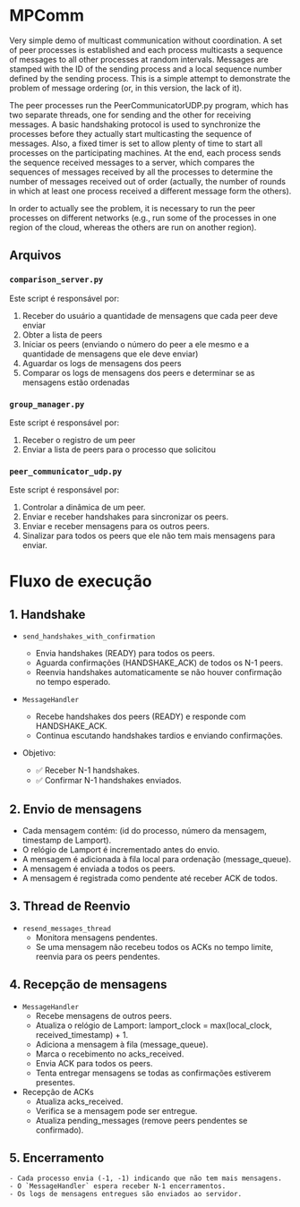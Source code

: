 # MPComm
Very simple demo of multicast communication without coordination.
A set of peer processes is established and each process multicasts a sequence of messages to all other processes at random intervals. Messages are stamped with the ID of the sending process and a local sequence number defined by the sending process. This is a simple attempt to demonstrate the problem of message ordering (or, in this version, the lack of it).

The peer processes run the PeerCommunicatorUDP.py program, which has two separate threads, one for sending and the other for receiving messages. A basic handshaking protocol is used to synchronize the processes before they actually start multicasting the sequence of messages. Also, a fixed timer is set to allow plenty of time to start all processes on the participating machines. At the end, each process sends the sequence received messages to a server, which compares the sequences of messages received by all the processes to determine the number of messages received out of order (actually, the number of rounds in which at least one process received a different message form the others).

In order to actually see the problem, it is necessary to run the peer processes on different networks (e.g., run some of the processes in one region of the cloud, whereas the others are run on another region).

## Arquivos

### `comparison_server.py`

Este script é responsável por:
1. Receber do usuário a quantidade de mensagens que cada peer deve enviar
2. Obter a lista de peers
3. Iniciar os peers (enviando o número do peer a ele mesmo e a quantidade de mensagens que ele deve enviar)
4. Aguardar os logs de mensagens dos peers
5. Comparar os logs de mensagens dos peers e determinar se as mensagens estão ordenadas

### `group_manager.py`

Este script é responsável por:
1. Receber o registro de um peer
2. Enviar a lista de peers para o processo que solicitou

### `peer_communicator_udp.py`

Este script é responsável por:
1. Controlar a dinâmica de um peer.
2. Enviar e receber handshakes para sincronizar os peers.
3. Enviar e receber mensagens para os outros peers.
4. Sinalizar para todos os peers que ele não tem mais mensagens para enviar.

# Fluxo de execução

## 1. Handshake

- `send_handshakes_with_confirmation`
	- Envia handshakes (READY) para todos os peers.
	- Aguarda confirmações (HANDSHAKE_ACK) de todos os N-1 peers.
	- Reenvia handshakes automaticamente se não houver confirmação no tempo esperado.

- `MessageHandler`
	- Recebe handshakes dos peers (READY) e responde com HANDSHAKE_ACK.
	- Continua escutando handshakes tardios e enviando confirmações.

- Objetivo:
	- ✅ Receber N-1 handshakes.
	- ✅ Confirmar N-1 handshakes enviados.

## 2. Envio de mensagens

- Cada mensagem contém: (id do processo, número da mensagem, timestamp de Lamport).
- O relógio de Lamport é incrementado antes do envio.
- A mensagem é adicionada à fila local para ordenação (message_queue).
- A mensagem é enviada a todos os peers.
- A mensagem é registrada como pendente até receber ACK de todos.

## 3. Thread de Reenvio

- `resend_messages_thread`
	- Monitora mensagens pendentes.
	- Se uma mensagem não recebeu todos os ACKs no tempo limite, reenvia para os peers pendentes.

## 4. Recepção de mensagens

- `MessageHandler`
    - Recebe mensagens de outros peers.
    - Atualiza o relógio de Lamport: lamport_clock = max(local_clock, received_timestamp) + 1.
    - Adiciona a mensagem à fila (message_queue).
    - Marca o recebimento no acks_received.
    - Envia ACK para todos os peers.
    - Tenta entregar mensagens se todas as confirmações estiverem presentes.
- Recepção de ACKs
    - Atualiza acks_received.
    - Verifica se a mensagem pode ser entregue.
    - Atualiza pending_messages (remove peers pendentes se confirmado).

## 5. Encerramento
	- Cada processo envia (-1, -1) indicando que não tem mais mensagens.
	- O `MessageHandler` espera receber N-1 encerramentos.
	- Os logs de mensagens entregues são enviados ao servidor.